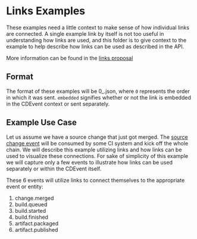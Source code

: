 # Links Examples

These examples need a little context to make sense of how individual links are
connected. A single example link by itself is not too useful in understanding
how links are used, and this folder is to give context to the example to help
describe how links can be used as described in the API.

More information can be found in the [links proposal]()

## Format

The format of these examples will be 0_<event>.json, where `0` represents the
order in which it was sent.  `embedded` signifies whether or not the link is
embedded in the CDEvent context or sent separately.

## Example Use Case

Let us assume we have a source change that just got merged. The [source change
event](https://github.com/cdevents/spec/blob/v0.3.0/source-code-version-control.md#change-merged)
will be consumed by some CI system and kick off the whole chain. We will
describe this example utilizing links and how links can be used to visualize
these connections. For sake of simplicity of this example we will capture only
a few events to illustrate how links can be used separately or within the
CDEvent itself.

These 6 events will utilize links to connect themselves to the appropriate
event or entity:

1. change.merged
2. build.queued
3. build.started
4. build.finished
5. artifact.packaged
6. artifact.published

